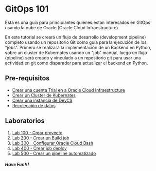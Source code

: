 # GitOps 101
Esta es una guía para principiantes quienes estan interesados en GitOps usando la nube de Oracle (Oracle Cloud Infraestructure)

En este tutorial se creará un flujo de desarrollo (development pipeline) completo usando un repositorio Git como guía para la ejecución de los "jobs". Primero se realizará la implementación de un Backend en Python, sobre un cluster de Kubernates usando un "job" manual, luego un flujo (pipeline) será creado y vinculado a un repositorio git para usar una actividad en git como disparador para actualizar el backend en Python.

## Pre-requisitos 

* [Crear una cuenta Trial en a Oracle Cloud Infraestructure](https://www.oracle.com/cloud/free/)
* [Crear un Cluster de Kubernates](https://www.oracle.com/webfolder/technetwork/tutorials/obe/oci/oke-full/index.html)
* [Crear una instancia de DevCS](https://docs.oracle.com/en/cloud/paas/developer-cloud/csdcs/service-setup.html#GUID-8EE9FC19-70A0-4508-A6B1-FB8425C13A91)
* [Recolección de datos](./requiredinfos.md)

## Laboratorios 

1. [Lab 100 - Crear proyecto](Lab100/Lab100.md)
2. [Lab 200 - Crear un Build job](Lab200/Lab200.md)
3. [Lab 300 - Configurar Oracle Cloud Bash](Lab300/Lab300.md)
4. [Lab 400 - Crear job deploy](Lab400/Lab400.md)
5. [Lab 500 - Crear un pipeline automatizado](Lab500/Lab500.md)


##### Have Fun!!!
